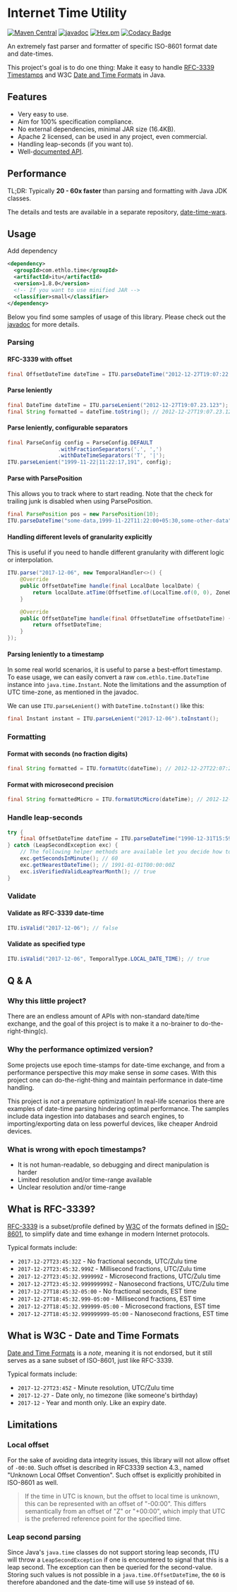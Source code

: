 # Internet Time Utility

[![Maven Central](https://img.shields.io/maven-central/v/com.ethlo.time/itu.svg)](http://search.maven.org/#search%7Cga%7C1%7Cg%3A%22com.ethlo.time%22%20a%3A%22itu%22)
[![javadoc](https://javadoc.io/badge2/com.ethlo.time/itu/javadoc.svg)](https://javadoc.io/doc/com.ethlo.time/itu/latest/com/ethlo/time/ITU.html)
[![Hex.pm](https://img.shields.io/hexpm/l/plug.svg)](LICENSE)
[![Codacy Badge](https://app.codacy.com/project/badge/Grade/598913bc1fe9405c82be73d9a4f105c8)](https://app.codacy.com/gh/ethlo/itu/dashboard?utm_source=gh&utm_medium=referral&utm_content=&utm_campaign=Badge_grade)

An extremely fast parser and formatter of specific ISO-8601 format date and date-times.

This project's goal is to  do one thing: Make it easy to
handle [RFC-3339 Timestamps](https://www.ietf.org/rfc/rfc3339.txt) and W3C [Date and Time Formats](https://www.w3.org/TR/NOTE-datetime) in Java.

## Features
* Very easy to use.
* Aim for 100% specification compliance.
* No external dependencies, minimal JAR size (16.4KB).
* Apache 2 licensed, can be used in any project, even commercial.
* Handling leap-seconds (if you want to).
* Well-[documented API](https://javadoc.io/doc/com.ethlo.time/itu/latest/com/ethlo/time/ITU.html).

## Performance

TL;DR: Typically **20 - 60x faster** than parsing and formatting with Java JDK classes.

The details and tests are available in a separate repository, [date-time-wars](https://github.com/ethlo/date-time-wars).

## Usage
Add dependency

```xml
<dependency>
  <groupId>com.ethlo.time</groupId>
  <artifactId>itu</artifactId>
  <version>1.8.0</version>
  <!-- If you want to use minified JAR -->  
  <classifier>small</classifier>
</dependency>
```

Below you find some samples of usage of this library. Please check out the [javadoc](https://javadoc.io/doc/com.ethlo.time/itu/latest/com/ethlo/time/ITU.html) for more details.

### Parsing

#### RFC-3339 with offset

```java
final OffsetDateTime dateTime = ITU.parseDateTime("2012-12-27T19:07:22.123456789-03:00");
```

#### Parse leniently
```java
final DateTime dateTime = ITU.parseLenient("2012-12-27T19:07.23.123");
final String formatted = dateTime.toString(); // 2012-12-27T19:07.23.123 (Note the tracking of resolution)
```

#### Parse leniently, configurable separators
```java
final ParseConfig config = ParseConfig.DEFAULT
                .withFractionSeparators('.', ',')
                .withDateTimeSeparators('T', '|');
ITU.parseLenient("1999-11-22|11:22:17,191", config);
```

#### Parse with ParsePosition
This allows you to track where to start reading. Note that the check for trailing junk is disabled when using ParsePosition.
```java
final ParsePosition pos = new ParsePosition(10);
ITU.parseDateTime("some-data,1999-11-22T11:22:00+05:30,some-other-data", pos);
```

#### Handling different levels of granularity explicitly
This is useful if you need to handle different granularity with different logic or interpolation.
```java
ITU.parse("2017-12-06", new TemporalHandler<>() {
    @Override
    public OffsetDateTime handle(final LocalDate localDate) {
        return localDate.atTime(OffsetTime.of(LocalTime.of(0, 0), ZoneOffset.UTC));
    }

    @Override
    public OffsetDateTime handle(final OffsetDateTime offsetDateTime) {
        return offsetDateTime;
    }
});
```
#### Parsing leniently to a timestamp
In some real world scenarios, it is useful to parse a best-effort timestamp. To ease usage, we can easily convert a raw `com.ethlo.time.DateTime` instance into `java.time.Instant`. Note the limitations and the assumption of UTC time-zone, as mentioned in the javadoc.

We can use `ITU.parseLenient()` with `DateTime.toInstant()` like this:

```java
final Instant instant = ITU.parseLenient("2017-12-06").toInstant();
```

### Formatting

#### Format with seconds (no fraction digits)
```java
final String formatted = ITU.formatUtc(dateTime); // 2012-12-27T22:07:22Z
``` 

#### Format with microsecond precision
```java
final String formattedMicro = ITU.formatUtcMicro(dateTime); // 2012-12-27T22:07:22.123457Z
```

### Handle leap-seconds
```java
try {
    final OffsetDateTime dateTime = ITU.parseDateTime("1990-12-31T15:59:60-08:00");
} catch (LeapSecondException exc) {
    // The following helper methods are available let you decide how to progress
    exc.getSecondsInMinute(); // 60
    exc.getNearestDateTime(); // 1991-01-01T00:00:00Z
    exc.isVerifiedValidLeapYearMonth(); // true
}
```

### Validate

#### Validate as RFC-3339 date-time
```java
ITU.isValid("2017-12-06"); // false
```

#### Validate as specified type
```java
ITU.isValid("2017-12-06", TemporalType.LOCAL_DATE_TIME); // true
```


## Q & A

### Why this little project?

There are an endless amount of APIs with non-standard date/time exchange, and the goal of this project is to make it a
no-brainer to do-the-right-thing(c).

### Why the performance optimized version?

Some projects use epoch time-stamps for date-time exchange, and from a performance perspective this *may* make sense
in *some* cases. With this project one can do-the-right-thing and maintain performance in date-time handling.

This project is _not_ a premature optimization! In real-life scenarios there are examples of date-time parsing hindering optimal performance. The samples include data ingestion into databases and search engines, to importing/exporting data on less powerful devices, like cheaper Android devices.  

### What is wrong with epoch timestamps?

* It is not human-readable, so debugging and direct manipulation is harder
* Limited resolution and/or time-range available
* Unclear resolution and/or time-range

## What is RFC-3339?

[RFC-3339](https://www.ietf.org/rfc/rfc3339.txt) is a subset/profile defined by [W3C](https://www.w3.org/) of the
formats defined in [ISO-8601](http://www.iso.org/iso/home/standards/iso8601.htm), to simplify date and time exhange in
modern Internet protocols.

Typical formats include:

* `2017-12-27T23:45:32Z` - No fractional seconds, UTC/Zulu time
* `2017-12-27T23:45:32.999Z` - Millisecond fractions, UTC/Zulu time
* `2017-12-27T23:45:32.999999Z` - Microsecond fractions, UTC/Zulu time
* `2017-12-27T23:45:32.999999999Z` - Nanosecond fractions, UTC/Zulu time
* `2017-12-27T18:45:32-05:00` - No fractional seconds, EST time
* `2017-12-27T18:45:32.999-05:00` - Millisecond fractions, EST time
* `2017-12-27T18:45:32.999999-05:00` - Microsecond fractions, EST time
* `2017-12-27T18:45:32.999999999-05:00` - Nanosecond fractions, EST time

## What is W3C - Date and Time Formats

[Date and Time Formats](https://www.w3.org/TR/NOTE-datetime) is a _note_, meaning it is not endorsed, but it still
serves as a sane subset of ISO-8601, just like RFC-3339.

Typical formats include:

* `2017-12-27T23:45Z` - Minute resolution, UTC/Zulu time
* `2017-12-27` - Date only, no timezone (like someone's birthday)
* `2017-12` - Year and month only. Like an expiry date.

## Limitations

### Local offset

For the sake of avoiding data integrity issues, this library will not allow offset of `-00:00`. Such offset is described
in RFC3339 section 4.3., named "Unknown Local Offset Convention". Such offset is explicitly prohibited in ISO-8601 as
well.

> If the time in UTC is known, but the offset to local time is unknown, this can be represented with an offset of "-00:00". This differs semantically from an offset of "Z" or "+00:00", which imply that UTC is the preferred reference point for the specified time.

### Leap second parsing

Since Java's `java.time` classes do not support storing leap seconds, ITU will throw a `LeapSecondException` if one is
encountered to signal that this is a leap second. The exception can then be queried for the second-value. Storing such
values is not possible in a `java.time.OffsetDateTime`, the `60` is therefore abandoned and the date-time will use `59`
instead of `60`. 
